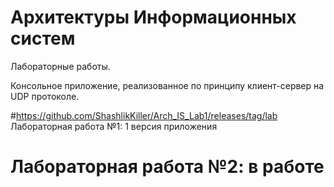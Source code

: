# Архитектуры Информационных систем
Лабораторные работы.

Консольное приложение, реализованное по принципу клиент-сервер на UDP протоколе.

#https://github.com/ShashlikKiller/Arch_IS_Lab1/releases/tag/lab Лабораторная работа №1: 1 версия приложения
# Лабораторная работа №2: в работе
